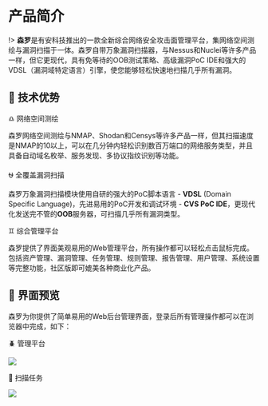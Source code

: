 # 产品简介


!> **森罗**是有安科技推出的一款全新综合网络安全攻击面管理平台，集网络空间测绘与漏洞扫描于一体。森罗自带万象漏洞扫描器，与Nessus和Nuclei等许多产品一样，但它更现代，具有免等待的OOB测试策略、高级漏洞PoC IDE和强大的VDSL（漏洞域特定语言）引擎，使您能够轻松快速地扫描几乎所有漏洞。


## :dart: 技术优势 <!-- {docsify-ignore} -->
:libra: 网络空间测绘

  森罗网络空间测绘与NMAP、Shodan和Censys等许多产品一样，但其扫描速度是NMAP的10以上，可以在几分钟内轻松识别数百万端口的网络服务类型，并且具备自动域名枚举、服务发现、多协议指纹识别等功能。

:ophiuchus: 全覆盖漏洞扫描

  森罗万象漏洞扫描模块使用自研的强大的PoC脚本语言 - **VDSL** (Domain Specific Language)，先进易用的PoC开发和调试环境 - **CVS PoC IDE**，更现代化发送完不管的**OOB**服务器，可扫描几乎所有漏洞类型。

:gemini: 综合管理平台

  森罗提供了界面美观易用的Web管理平台，所有操作都可以轻松点击鼠标完成。包括资产管理、漏洞管理、任务管理、规则管理、报告管理、用户管理、系统设置等完整功能，社区版即可媲美各种商业化产品。

  

##  :art: 界面预览 <!-- {docsify-ignore} -->

森罗为你提供了简单易用的Web后台管理界面，登录后所有管理操作都可以在浏览器中完成，如下：

🪲 管理平台

<img src="https://slwx.uusec.com/_media/slwx.png" class="sd"/>

🐞 扫描任务

<img src="https://slwx.uusec.com/_media/task.png" class="sd"/>